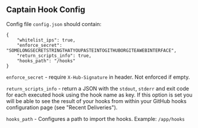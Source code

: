 ## Captain Hook Config

Config file `config.json` should contain:

```
{
    "whitelist_ips": true,
    "enforce_secret": "SOMELONGSECRETSTRINGTHATYOUPASTEINTOGITHUBORGITEAWEBINTERFACE",
    "return_scripts_info": true,
    "hooks_path": "/hooks"
}
```

`enforce_secret` - require `X-Hub-Signature` in header. Not enforced if empty.

`return_scripts_info` - return a JSON with the `stdout`, `stderr` and exit
code for each executed hook using the hook name as key. If this option is set
you will be able to see the result of your hooks from within your GitHub
hooks configuration page (see "Recent Deliveries").

`hooks_path` - Configures a path to import the hooks. Example: `/app/hooks`

